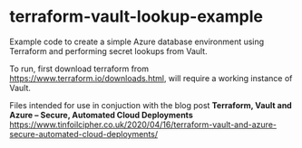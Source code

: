 # terraform-vault-lookup-example

Example code to create a simple Azure database environment using Terraform and performing secret lookups from Vault.

To run, first download terraform from https://www.terraform.io/downloads.html, will require a working instance of Vault.

Files intended for use in conjuction with the blog post **Terraform, Vault and Azure – Secure, Automated Cloud Deployments** https://www.tinfoilcipher.co.uk/2020/04/16/terraform-vault-and-azure-secure-automated-cloud-deployments/
